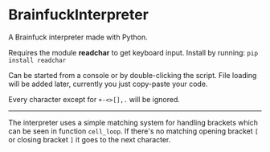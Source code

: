 # BrainfuckInterpreter
A Brainfuck interpreter made with Python.

Requires the module **readchar** to get keyboard input.
Install by running: `pip install readchar`

Can be started from a console or by double-clicking the script. File loading will be added later, currently you just copy-paste your code.  

Every character except for `+-<>[],.` will be ignored.

----
  
The interpreter uses a simple matching system for handling brackets which can be seen in function `cell_loop`. If there's no matching opening bracket `[` or closing bracket `]` it goes to the next character.

